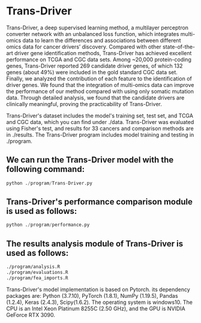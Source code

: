 # Trans-Driver
Trans-Driver, a deep supervised learning method, a multilayer perceptron converter network with an unbalanced loss function, which integrates multi-omics data to learn the differences and associations between different omics data for cancer drivers’ discovery. Compared with other state-of-the-art driver gene identification methods, Trans-Driver has achieved excellent performance on TCGA and CGC data sets. Among ~20,000 protein-coding genes, Trans-Driver reported 269 candidate driver genes, of which 132 genes (about 49%) were included in the gold standard CGC data set. Finally, we analyzed the contribution of each feature to the identification of driver genes. We found that the integration of multi-omics data can improve the performance of our method compared with using only somatic mutation data. Through detailed analysis, we found that the candidate drivers are clinically meaningful, proving the practicability of Trans-Driver.

Trans-Driver's dataset includes the model's training set, test set, and TCGA and CGC data, which you can find under ./data. Trans-Driver was evaluated using Fisher's test, and results for 33 cancers and comparison methods are in ./results. The Trans-Driver program includes model training and testing in ./program.

## We can run the Trans-Driver model with the following command: 
```Python
python ./program/Trans-Driver.py
```
## Trans-Driver's performance comparison module is used as follows: 
```Python
python ./program/performance.py
```
## The results analysis module of Trans-Driver is used as follows:
```Bash
./program/analysis.R  
./program/evaluations.R  
./program/fea_imports.R
```
Trans-Driver's model implementation is based on Pytorch. its dependency packages are: Python (3.7.10), PyTorch (1.8.1), NumPy (1.19.5), Pandas (1.2.4), Keras (2.4.3), Scipy(1.6.2). The operating system is windows10. The CPU is an Intel Xeon Platinum 8255C (2.50 GHz), and the GPU is NVIDIA GeForce RTX 3090.

